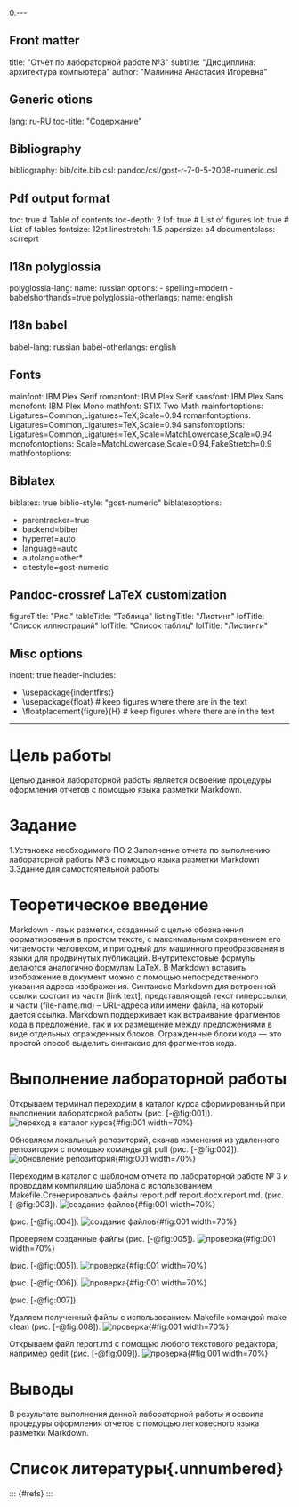0.---
## Front matter
title: "Отчёт по лабораторной работе №3"
subtitle: "Дисциплина: архитектура компьютера"
author: "Малинина Анастасия Игоревна"

## Generic otions
lang: ru-RU
toc-title: "Содержание"

## Bibliography
bibliography: bib/cite.bib
csl: pandoc/csl/gost-r-7-0-5-2008-numeric.csl

## Pdf output format
toc: true # Table of contents
toc-depth: 2
lof: true # List of figures
lot: true # List of tables
fontsize: 12pt
linestretch: 1.5
papersize: a4
documentclass: scrreprt
## I18n polyglossia
polyglossia-lang:
  name: russian
  options:
	- spelling=modern
	- babelshorthands=true
polyglossia-otherlangs:
  name: english
## I18n babel
babel-lang: russian
babel-otherlangs: english
## Fonts
mainfont: IBM Plex Serif
romanfont: IBM Plex Serif
sansfont: IBM Plex Sans
monofont: IBM Plex Mono
mathfont: STIX Two Math
mainfontoptions: Ligatures=Common,Ligatures=TeX,Scale=0.94
romanfontoptions: Ligatures=Common,Ligatures=TeX,Scale=0.94
sansfontoptions: Ligatures=Common,Ligatures=TeX,Scale=MatchLowercase,Scale=0.94
monofontoptions: Scale=MatchLowercase,Scale=0.94,FakeStretch=0.9
mathfontoptions:
## Biblatex
biblatex: true
biblio-style: "gost-numeric"
biblatexoptions:
  - parentracker=true
  - backend=biber
  - hyperref=auto
  - language=auto
  - autolang=other*
  - citestyle=gost-numeric
## Pandoc-crossref LaTeX customization
figureTitle: "Рис."
tableTitle: "Таблица"
listingTitle: "Листинг"
lofTitle: "Список иллюстраций"
lotTitle: "Список таблиц"
lolTitle: "Листинги"
## Misc options
indent: true
header-includes:
  - \usepackage{indentfirst}
  - \usepackage{float} # keep figures where there are in the text
  - \floatplacement{figure}{H} # keep figures where there are in the text
---

# Цель работы

Целью данной лабораторной работы является освоение процедуры оформления отчетов с помощью языка разметки Markdown.


# Задание

1.Установка необходимого ПО
2.Заполнение отчета по выполнению лабораторной работы №3 с помощью языка разметки Markdown
3.Здание для самостоятельной работы

# Теоретическое введение

Markdown - язык разметки, созданный с целью обозначения форматирования в простом тексте, с максимальным сохранением его читаемости человеком, и пригодный для машинного преобразования в языки для продвинутых публикаций. Внутритекстовые формулы делаются аналогично формулам LaTeX. В Markdown вставить изображение в документ можно с помощью непосредственного указания адреса изображения. Синтаксис Markdown для встроенной ссылки состоит из части [link text], представляющей текст гиперссылки, и части (file-name.md) – URL-адреса или имени файла, на который дается ссылка. Markdown поддерживает как встраивание фрагментов кода в предложение, так и их размещение между предложениями в виде отдельных огражденных блоков. Огражденные блоки кода — это простой способ выделить синтаксис для фрагментов кода.

# Выполнение лабораторной работы

Открываем терминал переходим в каталог курса сформированный при выполнении лабораторной работы (рис. [-@fig:001]).
![переход в каталог курса](image/1.png){#fig:001 width=70%}

Обновляем локальный репозиторий, скачав изменения из удаленного репозитория с помощью команды git pull (рис. [-@fig:002]).
![обновление репозитория](image/2.png){#fig:001 width=70%}


Переходим в каталог с шаблоном отчета по лабораторной работе № 3 и проводдим компиляцию шаблона с использованием Makefile.Сгенерировались файлы report.pdf report.docx.report.md. (рис. [-@fig:003]).
![создание файлов](image/3.png){#fig:001 width=70%}

(рис. [-@fig:004]).
![создание файлов](image/4.png){#fig:001 width=70%}

Проверяем созданные файлы (рис. [-@fig:005]).
![проверка](image/5.png){#fig:001 width=70%}

(рис. [-@fig:005]).
![проверка](image/6.png){#fig:001 width=70%}

(рис. [-@fig:006]).
![проверка](image/7.png){#fig:001 width=70%}

(рис. [-@fig:007]).

Удаляем полученный файлы с использованием Makefile командой make clean (рис. [-@fig:008]).
![проверка](image/8.png){#fig:001 width=70%}

Открываем файл report.md c помощью любого текстового редактора, например gedit (рис. [-@fig:009]).
![проверка](image/9.png){#fig:001 width=70%}


# Выводы

В результате выполнения данной лабораторной работы я освоила процедуры оформления отчетов с помощью легковесного языка разметки Markdown.

# Список литературы{.unnumbered}

::: {#refs}
:::
